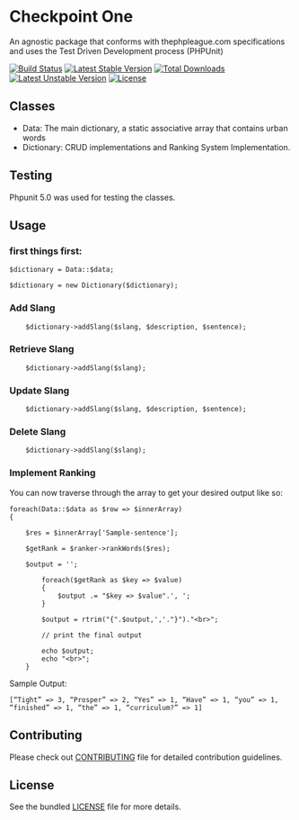 
# Checkpoint One
An agnostic package that conforms with thephpleague.com specifications and uses the Test Driven Development process (PHPUnit)

[![Build Status](https://travis-ci.org/andela-fokosun/Checkpoint1.svg)](https://travis-ci.org/andela-fokosun/Checkpoint1) [![Latest Stable Version](https://poser.pugx.org/florence/dictionary/v/stable)](https://packagist.org/packages/florence/dictionary) [![Total Downloads](https://poser.pugx.org/florence/dictionary/downloads)](https://packagist.org/packages/florence/dictionary) [![Latest Unstable Version](https://poser.pugx.org/florence/dictionary/v/unstable)](https://packagist.org/packages/florence/dictionary) [![License](https://poser.pugx.org/florence/dictionary/license)](https://packagist.org/packages/florence/dictionary)

## Classes
- Data: The main dictionary, a static associative array that contains urban words
- Dictionary: CRUD implementations and Ranking System Implementation.

## Testing
 Phpunit 5.0 was used for testing the classes.

## Usage

### first things first:

```
$dictionary = Data::$data;

$dictionary = new Dictionary($dictionary); 

```

### Add Slang

```
    $dictionary->addSlang($slang, $description, $sentence);
```

### Retrieve Slang

```
    $dictionary->addSlang($slang);
```

### Update Slang

```
    $dictionary->addSlang($slang, $description, $sentence);
```

### Delete Slang

```
    $dictionary->addSlang($slang);
```



### Implement Ranking

You can now traverse through the array to get your desired output like so:

```
foreach(Data::$data as $row => $innerArray)
{   

    $res = $innerArray['Sample-sentence'];

    $getRank = $ranker->rankWords($res);

    $output = '';

        foreach($getRank as $key => $value)
        {
            $output .= "$key => $value".', ';
        }

        $output = rtrim("{".$output,','."}")."<br>";

        // print the final output

        echo $output;
        echo "<br>";
    }
```

Sample Output:
```
[“Tight” => 3, “Prosper” => 2, “Yes” => 1, “Have” => 1, “you” => 1, “finished” => 1, “the” => 1, “curriculum?” => 1]

```



## Contributing
Please check out [CONTRIBUTING](CONTRIBUTING.md) file for detailed contribution guidelines.


## License
See the bundled [LICENSE](LICENSE.md) file for more details.